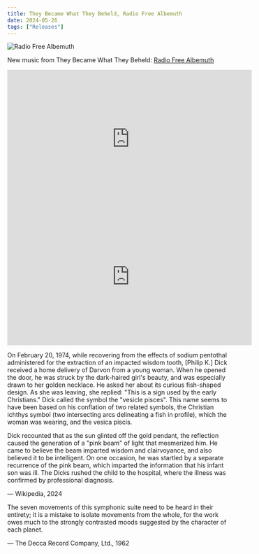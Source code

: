 ```yaml
---
title: They Became What They Beheld, Radio Free Albemuth
date: 2024-05-26
tags: ["Releases"]
---
```


![Radio Free Albemuth](/images/radio-free-albemuth.jpg)

New music from They Became What They Beheld: [Radio Free Albemuth](https://theybecamewhattheybeheld.bandcamp.com/album/radio-free-albemuth)

<iframe width="560" height="315" src="https://www.youtube.com/embed/rT82FIPARv0?si=xxHluGfCH0SE_cSG" title="YouTube video player" frameborder="0" allow="accelerometer; autoplay; clipboard-write; encrypted-media; gyroscope; picture-in-picture; web-share" referrerpolicy="strict-origin-when-cross-origin" allowfullscreen></iframe>

<iframe width="560" height="315" src="https://www.youtube.com/embed/UjfD0ztE29w?si=XZ6I5eNX81SS0Ull" title="YouTube video player" frameborder="0" allow="accelerometer; autoplay; clipboard-write; encrypted-media; gyroscope; picture-in-picture; web-share" referrerpolicy="strict-origin-when-cross-origin" allowfullscreen></iframe>

On February 20, 1974, while recovering from the effects of sodium pentothal administered for the extraction of an impacted wisdom tooth, [Philip K.] Dick received a home delivery of Darvon from a young woman. When he opened the door, he was struck by the dark-haired girl's beauty, and was especially drawn to her golden necklace. He asked her about its curious fish-shaped design. As she was leaving, she replied: "This is a sign used by the early Christians." Dick called the symbol the "vesicle pisces". This name seems to have been based on his conflation of two related symbols, the Christian ichthys symbol (two intersecting arcs delineating a fish in profile), which the woman was wearing, and the vesica piscis.

Dick recounted that as the sun glinted off the gold pendant, the reflection caused the generation of a "pink beam" of light that mesmerized him. He came to believe the beam imparted wisdom and clairvoyance, and also believed it to be intelligent. On one occasion, he was startled by a separate recurrence of the pink beam, which imparted the information that his infant son was ill. The Dicks rushed the child to the hospital, where the illness was confirmed by professional diagnosis.

— Wikipedia, 2024

The seven movements of this symphonic suite need to be heard in their entirety; it is a mistake to isolate movements from the whole, for the work owes much to the strongly contrasted moods suggested by the character of each planet.

— The Decca Record Company, Ltd., 1962
